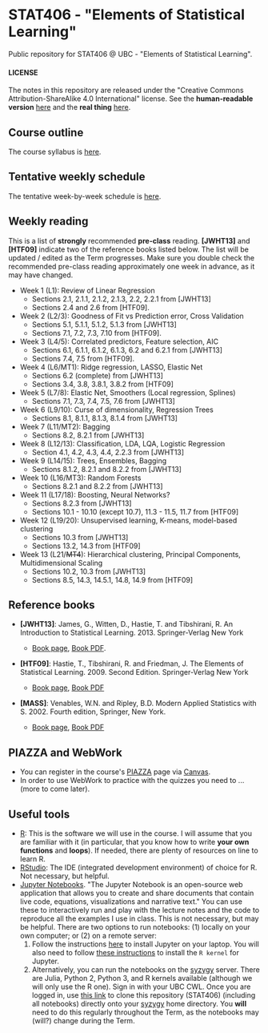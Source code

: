 # STAT406 - "Elements of Statistical Learning"

Public repository for STAT406 @ UBC - "Elements of Statistical Learning".


#### LICENSE
The notes in this repository are released under the "Creative Commons Attribution-ShareAlike 4.0 International" license. See the **human-readable version** [here](https://creativecommons.org/licenses/by-sa/4.0/) and the **real thing** [here](https://creativecommons.org/licenses/by-sa/4.0/legalcode).

## Course outline
The course syllabus is [here](STAT406-19-20-Syllabus.pdf).

## Tentative weekly schedule
The tentative week-by-week schedule is [here](Weekly-schedule-19-20-detailed.pdf).

## Weekly reading
This is a list of **strongly** recommended **pre-class** reading. **[JWHT13]**
and **[HTF09]** indicate two of the reference books listed below.
The list will be updated / edited as the Term progresses. Make sure you
double check the recommended pre-class reading approximately one week
in advance, as it may have changed.

* Week 1 (L1): Review of Linear Regression
	* Sections 2.1, 2.1.1, 2.1.2, 2.1.3, 2.2, 2.2.1 from [JWHT13]
	* Sections 2.4 and 2.6 from [HTF09].
* Week 2 (L2/3): Goodness of Fit vs Prediction error, Cross Validation
	* Sections 5.1, 5.1.1, 5.1.2, 5.1.3 from [JWHT13]
	* Sections 7.1, 7.2, 7.3, 7.10 from [HTF09].
* Week 3 (L4/5): Correlated predictors, Feature selection, AIC
	* Sections 6.1, 6.1.1, 6.1.2, 6.1.3, 6.2 and 6.2.1 from [JWHT13]
	* Sections 7.4, 7.5 from [HTF09].
* Week 4 (L6/MT1): Ridge regression, LASSO, Elastic Net
	* Sections 6.2 (complete) from [JWHT13]
	* Sections 3.4, 3.8, 3.8.1, 3.8.2 from [HTF09]
* Week 5 (L7/8): Elastic Net, Smoothers (Local regression, Splines)
	* Sections 7.1, 7.3, 7.4, 7.5, 7.6 from [JWHT13]
* Week 6 (L9/10): Curse of dimensionality, Regression Trees
	* Sections 8.1, 8.1.1, 8.1.3, 8.1.4 from [JWHT13]
* Week 7 (L11/MT2): Bagging
	* Sections 8.2, 8.2.1 from [JWHT13]
* Week 8 (L12/13): Classification, LDA, LQA, Logistic Regression
	* Section 4.1, 4.2, 4.3, 4.4, 2.2.3 from [JWHT13]
* Week 9 (L14/15): Trees, Ensembles, Bagging
	* Sections 8.1.2, 8.2.1 and 8.2.2 from [JWHT13]
* Week 10 (L16/MT3): Random Forests
	* Sections 8.2.1 and 8.2.2 from [JWHT13]
* Week 11 (L17/18): Boosting, Neural Networks?
	* Sections 8.2.3 from [JWHT13]
	* Sections 10.1 - 10.10 (except 10.7), 11.3 - 11.5, 11.7 from [HTF09]
* Week 12 (L19/20): Unsupervised learning, K-means, model-based clustering
	* Sections 10.3 from [JWHT13]
	* Sections 13.2, 14.3 from [HTF09]
* Week 13 (L21/~~MT4~~): Hierarchical clustering, Principal Components, Multidimensional Scaling
	* Sections 10.2, 10.3 from [JWHT13]
	* Sections 8.5, 14.3, 14.5.1, 14.8, 14.9 from [HTF09]

<!-- * Week 9 (L16/17): Ensembles, Bagging, Random Forests
	* Sections 8.2.1 and 8.2.2 from [JWHT13]
* Week 10 (L18/19): Boosting, Neural Networks?
	* Sections 8.2.3 from [JWHT13]
	* Sections 10.1 - 10.10 (except 10.7), 11.3 - 11.5, 11.7 from [HTF09]
* Week 11 (L20/21): Unsupervised learning, K-means, model-based clustering
	* Sections 10.3 from [JWHT13]
	* Sections 13.2, 14.3 from [HTF09]
* Week 12 (L22/23): EM-algorith, Hierarchical clustering
	* Sections 10.3 from [JWHT13]
	* Sections 8.5, 14.3 from [HTF09]
* Week 13 (L24/25): Principal Components, Multidimensional Scaling
	* Sections 10.2 from [JWHT13]
	* Sections 14.5.1, 14.8, 14.9 from [HTF09] -->

## Reference books
* **[JWHT13]**: James, G., Witten, D., Hastie, T. and Tibshirani, R.
An Introduction to Statistical Learning. 2013. Springer-Verlag New York
	* [Book page](http://www.statlearning.com/), [Book PDF](http://faculty.marshall.usc.edu/gareth-james/ISL/ISLR%20Seventh%20Printing.pdf).

* **[HTF09]**: Hastie, T., Tibshirani, R. and Friedman, J.
The Elements of Statistical Learning. 2009. Second Edition. Springer-Verlag New York
	* [Book page](http://web.stanford.edu/~hastie/ElemStatLearn), [Book PDF](https://web.stanford.edu/~hastie/ElemStatLearn/download.html)

* **[MASS]**: Venables, W.N. and Ripley, B.D.
Modern Applied Statistics with S. 2002. Fourth edition, Springer, New York.
	* [Book page](https://www.stats.ox.ac.uk/pub/MASS4/), [Book PDF](http://link.springer.com/book/10.1007%2F978-0-387-21706-2)

## PIAZZA and WebWork
- You can register in the course's [PIAZZA](https://www.piazza.com) page via
[Canvas](https://canvas.ubc.ca).
- In order to use WebWork to practice with the quizzes you need to ...
(more to come later).
<!-- register via
[Canvas](https://canvas.ubc.ca): go to the course Canvas page, click on
*Assignments*, then on *WebWork Link*, and finally click on *Load WebWork Link on a new window*.
This is a **necessary** step (don't shoot the messenger!) but you only
need to do this **once**. -->

## Useful tools
- [R](http://www.cran.r-project.org/): This is the software we will use in the course. I will assume that you are familiar with it (in particular, that you know how to write **your own functions** and **loops**). If needed, there are plenty of resources on line to learn R.
- [RStudio](https://www.rstudio.com/products/RStudio/): The IDE (integrated development environment) of choice for R. Not necessary, but helpful.
- [Jupyter Notebooks](https://jupyter.org). "The Jupyter Notebook is an open-source web application that allows you to create and share documents that contain live code, equations, visualizations and narrative text."
You can use these to interactively run and play with the lecture notes and the code to reproduce all the examples I use in class. This is not necessary, but may be helpful. There are two options to run notebooks: (1) locally on your own computer; or (2) on a remote server:
    1. Follow the instructions
[here](https://jupyter.org/install.html) to install Jupyter on your laptop. You will also need to follow [these instructions](https://www.datacamp.com/community/blog/jupyter-notebook-r) to install the `R kernel` for Jupyter.
    2. Alternatively, you can run the notebooks on the [syzygy](https://ubc.syzygy.ca/) server. There are Julia, Python 2, Python 3, and R kernels available (although we will only use the R one). Sign in with your UBC CWL. Once you are logged in, use [this link](https://ubc.syzygy.ca/jupyter/user-redirect/git-pull?repo=https://github.com/msalibian/STAT406) to clone this repository (STAT406) (including all notebooks) directly onto your [syzygy](https://ubc.syzygy.ca/) home directory. You  **will** need to do this regularly throughout the Term,
	as the notebooks may (will?) change during the Term.
